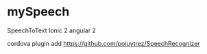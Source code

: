 # mySpeech
SpeechToText Ionic 2 angular 2

cordova plugin add https://github.com/poiuytrez/SpeechRecognizer
